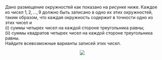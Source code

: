 Дано  размещение окружностей как показано на рисунке ниже. Каждое из чисел $1,2,\ldots ,9$ должно быть записано в одно их этих окружностей, таким образом, что каждая окружность содержит в точности одно из этих чисел и
<br/> (i)	суммы четырех чисел на каждой стороне треугольника равны;
<br/> (ii)	суммы квадратов четырех чисел на каждой стороне треугольника равны.
<br/> Найдите всевозможные варианты записей этих чисел.
 <p align="center"><img src="http:&&matol.kz&images&17&2000_2.jpg" height=""></p>